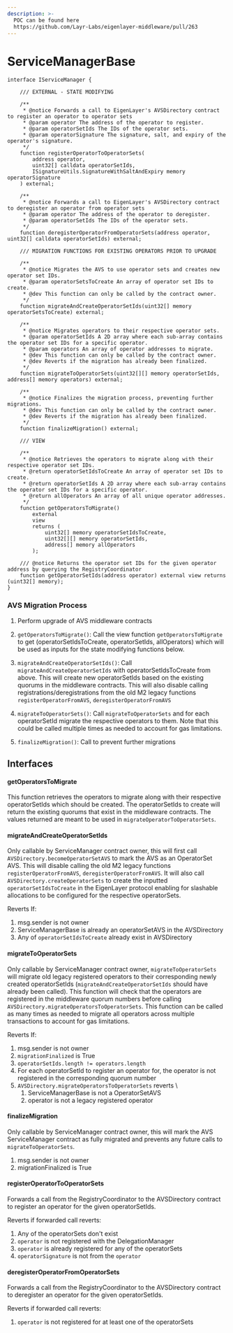 ```yaml
---
description: >-
  POC can be found here
  https://github.com/Layr-Labs/eigenlayer-middleware/pull/263
---
```


# ServiceManagerBase

```solidity
interface IServiceManager {

    /// EXTERNAL - STATE MODIFYING

    /**
     * @notice Forwards a call to EigenLayer's AVSDirectory contract to register an operator to operator sets
     * @param operator The address of the operator to register.
     * @param operatorSetIds The IDs of the operator sets.
     * @param operatorSignature The signature, salt, and expiry of the operator's signature.
     */
    function registerOperatorToOperatorSets(
        address operator,
        uint32[] calldata operatorSetIds,
        ISignatureUtils.SignatureWithSaltAndExpiry memory operatorSignature
    ) external;

    /**
     * @notice Forwards a call to EigenLayer's AVSDirectory contract to deregister an operator from operator sets
     * @param operator The address of the operator to deregister.
     * @param operatorSetIds The IDs of the operator sets.
     */
    function deregisterOperatorFromOperatorSets(address operator, uint32[] calldata operatorSetIds) external;

    /// MIGRATION FUNCTIONS FOR EXISTING OPERATORS PRIOR TO UPGRADE

    /**
     * @notice Migrates the AVS to use operator sets and creates new operator set IDs.
     * @param operatorSetsToCreate An array of operator set IDs to create.
     * @dev This function can only be called by the contract owner.
     */
    function migrateAndCreateOperatorSetIds(uint32[] memory operatorSetsToCreate) external;

    /**
     * @notice Migrates operators to their respective operator sets.
     * @param operatorSetIds A 2D array where each sub-array contains the operator set IDs for a specific operator.
     * @param operators An array of operator addresses to migrate.
     * @dev This function can only be called by the contract owner.
     * @dev Reverts if the migration has already been finalized.
     */
    function migrateToOperatorSets(uint32[][] memory operatorSetIds, address[] memory operators) external;

    /**
     * @notice Finalizes the migration process, preventing further migrations.
     * @dev This function can only be called by the contract owner.
     * @dev Reverts if the migration has already been finalized.
     */
    function finalizeMigration() external;

    /// VIEW

    /**
     * @notice Retrieves the operators to migrate along with their respective operator set IDs.
     * @return operatorSetIdsToCreate An array of operator set IDs to create.
     * @return operatorSetIds A 2D array where each sub-array contains the operator set IDs for a specific operator.
     * @return allOperators An array of all unique operator addresses.
     */
    function getOperatorsToMigrate()
        external
        view
        returns (
            uint32[] memory operatorSetIdsToCreate,
            uint32[][] memory operatorSetIds,
            address[] memory allOperators
        );

    /// @notice Returns the operator set IDs for the given operator address by querying the RegistryCoordinator
    function getOperatorSetIds(address operator) external view returns (uint32[] memory);
}

```

### AVS Migration Process

1. Perform upgrade of AVS middleware contracts

2. `getOperatorsToMigrate()`: Call the view function `getOperatorsToMigrate` to get (operatorSetIdsToCreate, operatorSetIds, allOperators) which will be used as inputs for the state modifying functions below.

3. `migrateAndCreateOperatorSetIds()`: Call `migrateAndCreateOperatorSetIds` with operatorSetIdsToCreate from above. This will create new operatorSetIds based on the existing quorums in the middleware contracts. This will also disable calling registrations/deregistrations from the old M2 legacy functions `registerOperatorFromAVS`, `deregisterOperatorFromAVS`

4. `migrateToOperatorSets()`: Call `migrateToOperatorSets` and for each operatorSetId migrate the respective operators to them.  Note that this could be called multiple times as needed to account for gas limitations.

5. `finalizeMigration()`: Call to prevent further migrations

## Interfaces

#### **getOperatorsToMigrate**

This function retrieves the operators to migrate along with their respective operatorSetIds which should be created. The operatorSetIds to create will return the existing quorums that exist in the middleware contracts.
The values returned are meant to be used in `migrateOperatorToOperatorSets`.

#### **migrateAndCreateOperatorSetIds**

Only callable by ServiceManager contract owner, this will first call `AVSDirectory.becomeOperatorSetAVS` to mark the AVS as an OperatorSet AVS. This will disable calling the old M2 legacy functions `registerOperatorFromAVS`, `deregisterOperatorFromAVS`.
It will also call `AVSDirectory.createOperatorSets` to create the inputted `operatorSetIdsToCreate` in the EigenLayer protocol enabling for slashable allocations to be configured for the respective operatorSets.

Reverts If:

1. msg.sender is not owner
2. ServiceManagerBase is already an operatorSetAVS in the AVSDirectory
3. Any of `operatorSetIdsToCreate` already exist in AVSDirectory

#### **migrateToOperatorSets**

Only callable by ServiceManager contract owner, `migrateToOperatorSets` will migrate old legacy registered operators to their corresponding newly created operatorSetIds (`migrateAndCreateOperatorSetIds` should have already been called). This function will check that the operators are registered in the middleware quorum numbers before calling `AVSDirectory.migrateOperatorsToOperatorSets`. This function can be called as many times as needed to migrate all operators across multiple transactions to account for gas limitations.

Reverts If:

1. msg.sender is not owner
2. `migrationFinalized` is True
3. `operatorSetIds.length != operators.length`
4. For each operatorSetId to register an operator for, the operator is not registered in the corresponding quorum number
5. `AVSDirectory.migrateOperatorsToOperatorSets` reverts \
    1. ServiceManagerBase is not a OperatorSetAVS
    2. operator is not a legacy registered operator

#### **finalizeMigration**

Only callable by ServiceManager contract owner, this will mark the AVS ServiceManager contract as fully migrated and prevents any future calls to `migrateToOperatorSets`.

1. msg.sender is not owner
2. migrationFinalized is True

#### **registerOperatorToOperatorSets**

Forwards a call from the RegistryCoordinator to the AVSDirectory contract to register an operator for the given operatorSetIds.

Reverts if forwarded call reverts:

1. Any of the operatorSets don't exist
2. `operator` is not registered with the DelegationManager
3. `operator` is already registered for any of the operatorSets
4. `operatorSignature` is not from the `operator`


#### **deregisterOperatorFromOperatorSets**

Forwards a call from the RegistryCoordinator to the AVSDirectory contract to deregister an operator for the given operatorSetIds.

Reverts if forwarded call reverts:

1. `operator` is not registered for at least one of the operatorSets

